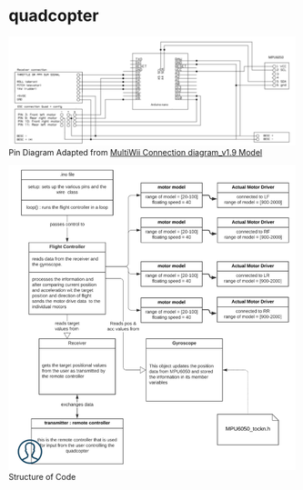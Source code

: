 # quadcopter
![alt text](https://github.com/Shravasti221/quadcopter/blob/master/pin%20diagram.PNG)
Pin Diagram
Adapted from 
[MultiWii Connection diagram_v1.9 Model](https://cdn.instructables.com/ORIG/FRY/8RSE/IVA4M4T1/FRY8RSEIVA4M4T1.pdf)

![alt text](https://github.com/Shravasti221/quadcopter/blob/master/MCES%20diag.png)
Structure of Code
